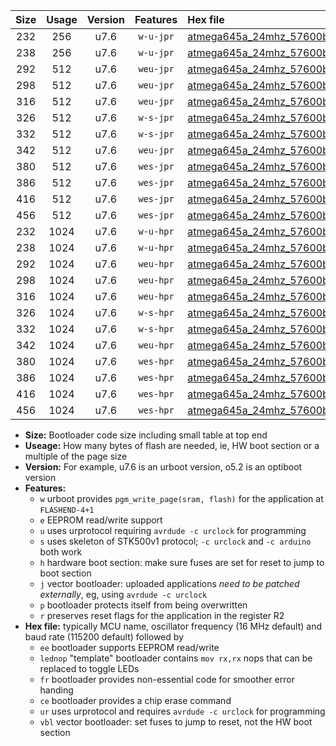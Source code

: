 |Size|Usage|Version|Features|Hex file|
|:-:|:-:|:-:|:-:|:--|
|232|256|u7.6|`w-u-jpr`|[atmega645a_24mhz_57600bps_ur_vbl.hex](https://raw.githubusercontent.com/stefanrueger/urboot/main/bootloaders/atmega645a/fcpu_24mhz/57600_bps/atmega645a_24mhz_57600bps_ur_vbl.hex)|
|238|256|u7.6|`w-u-jpr`|[atmega645a_24mhz_57600bps_lednop_ur_vbl.hex](https://raw.githubusercontent.com/stefanrueger/urboot/main/bootloaders/atmega645a/fcpu_24mhz/57600_bps/atmega645a_24mhz_57600bps_lednop_ur_vbl.hex)|
|292|512|u7.6|`weu-jpr`|[atmega645a_24mhz_57600bps_ee_ur_vbl.hex](https://raw.githubusercontent.com/stefanrueger/urboot/main/bootloaders/atmega645a/fcpu_24mhz/57600_bps/atmega645a_24mhz_57600bps_ee_ur_vbl.hex)|
|298|512|u7.6|`weu-jpr`|[atmega645a_24mhz_57600bps_ee_lednop_ur_vbl.hex](https://raw.githubusercontent.com/stefanrueger/urboot/main/bootloaders/atmega645a/fcpu_24mhz/57600_bps/atmega645a_24mhz_57600bps_ee_lednop_ur_vbl.hex)|
|316|512|u7.6|`weu-jpr`|[atmega645a_24mhz_57600bps_ee_lednop_fr_ur_vbl.hex](https://raw.githubusercontent.com/stefanrueger/urboot/main/bootloaders/atmega645a/fcpu_24mhz/57600_bps/atmega645a_24mhz_57600bps_ee_lednop_fr_ur_vbl.hex)|
|326|512|u7.6|`w-s-jpr`|[atmega645a_24mhz_57600bps_vbl.hex](https://raw.githubusercontent.com/stefanrueger/urboot/main/bootloaders/atmega645a/fcpu_24mhz/57600_bps/atmega645a_24mhz_57600bps_vbl.hex)|
|332|512|u7.6|`w-s-jpr`|[atmega645a_24mhz_57600bps_lednop_vbl.hex](https://raw.githubusercontent.com/stefanrueger/urboot/main/bootloaders/atmega645a/fcpu_24mhz/57600_bps/atmega645a_24mhz_57600bps_lednop_vbl.hex)|
|342|512|u7.6|`weu-jpr`|[atmega645a_24mhz_57600bps_ee_lednop_fr_ce_ur_vbl.hex](https://raw.githubusercontent.com/stefanrueger/urboot/main/bootloaders/atmega645a/fcpu_24mhz/57600_bps/atmega645a_24mhz_57600bps_ee_lednop_fr_ce_ur_vbl.hex)|
|380|512|u7.6|`wes-jpr`|[atmega645a_24mhz_57600bps_ee_vbl.hex](https://raw.githubusercontent.com/stefanrueger/urboot/main/bootloaders/atmega645a/fcpu_24mhz/57600_bps/atmega645a_24mhz_57600bps_ee_vbl.hex)|
|386|512|u7.6|`wes-jpr`|[atmega645a_24mhz_57600bps_ee_lednop_vbl.hex](https://raw.githubusercontent.com/stefanrueger/urboot/main/bootloaders/atmega645a/fcpu_24mhz/57600_bps/atmega645a_24mhz_57600bps_ee_lednop_vbl.hex)|
|416|512|u7.6|`wes-jpr`|[atmega645a_24mhz_57600bps_ee_lednop_fr_vbl.hex](https://raw.githubusercontent.com/stefanrueger/urboot/main/bootloaders/atmega645a/fcpu_24mhz/57600_bps/atmega645a_24mhz_57600bps_ee_lednop_fr_vbl.hex)|
|456|512|u7.6|`wes-jpr`|[atmega645a_24mhz_57600bps_ee_lednop_fr_ce_vbl.hex](https://raw.githubusercontent.com/stefanrueger/urboot/main/bootloaders/atmega645a/fcpu_24mhz/57600_bps/atmega645a_24mhz_57600bps_ee_lednop_fr_ce_vbl.hex)|
|232|1024|u7.6|`w-u-hpr`|[atmega645a_24mhz_57600bps_ur.hex](https://raw.githubusercontent.com/stefanrueger/urboot/main/bootloaders/atmega645a/fcpu_24mhz/57600_bps/atmega645a_24mhz_57600bps_ur.hex)|
|238|1024|u7.6|`w-u-hpr`|[atmega645a_24mhz_57600bps_lednop_ur.hex](https://raw.githubusercontent.com/stefanrueger/urboot/main/bootloaders/atmega645a/fcpu_24mhz/57600_bps/atmega645a_24mhz_57600bps_lednop_ur.hex)|
|292|1024|u7.6|`weu-hpr`|[atmega645a_24mhz_57600bps_ee_ur.hex](https://raw.githubusercontent.com/stefanrueger/urboot/main/bootloaders/atmega645a/fcpu_24mhz/57600_bps/atmega645a_24mhz_57600bps_ee_ur.hex)|
|298|1024|u7.6|`weu-hpr`|[atmega645a_24mhz_57600bps_ee_lednop_ur.hex](https://raw.githubusercontent.com/stefanrueger/urboot/main/bootloaders/atmega645a/fcpu_24mhz/57600_bps/atmega645a_24mhz_57600bps_ee_lednop_ur.hex)|
|316|1024|u7.6|`weu-hpr`|[atmega645a_24mhz_57600bps_ee_lednop_fr_ur.hex](https://raw.githubusercontent.com/stefanrueger/urboot/main/bootloaders/atmega645a/fcpu_24mhz/57600_bps/atmega645a_24mhz_57600bps_ee_lednop_fr_ur.hex)|
|326|1024|u7.6|`w-s-hpr`|[atmega645a_24mhz_57600bps.hex](https://raw.githubusercontent.com/stefanrueger/urboot/main/bootloaders/atmega645a/fcpu_24mhz/57600_bps/atmega645a_24mhz_57600bps.hex)|
|332|1024|u7.6|`w-s-hpr`|[atmega645a_24mhz_57600bps_lednop.hex](https://raw.githubusercontent.com/stefanrueger/urboot/main/bootloaders/atmega645a/fcpu_24mhz/57600_bps/atmega645a_24mhz_57600bps_lednop.hex)|
|342|1024|u7.6|`weu-hpr`|[atmega645a_24mhz_57600bps_ee_lednop_fr_ce_ur.hex](https://raw.githubusercontent.com/stefanrueger/urboot/main/bootloaders/atmega645a/fcpu_24mhz/57600_bps/atmega645a_24mhz_57600bps_ee_lednop_fr_ce_ur.hex)|
|380|1024|u7.6|`wes-hpr`|[atmega645a_24mhz_57600bps_ee.hex](https://raw.githubusercontent.com/stefanrueger/urboot/main/bootloaders/atmega645a/fcpu_24mhz/57600_bps/atmega645a_24mhz_57600bps_ee.hex)|
|386|1024|u7.6|`wes-hpr`|[atmega645a_24mhz_57600bps_ee_lednop.hex](https://raw.githubusercontent.com/stefanrueger/urboot/main/bootloaders/atmega645a/fcpu_24mhz/57600_bps/atmega645a_24mhz_57600bps_ee_lednop.hex)|
|416|1024|u7.6|`wes-hpr`|[atmega645a_24mhz_57600bps_ee_lednop_fr.hex](https://raw.githubusercontent.com/stefanrueger/urboot/main/bootloaders/atmega645a/fcpu_24mhz/57600_bps/atmega645a_24mhz_57600bps_ee_lednop_fr.hex)|
|456|1024|u7.6|`wes-hpr`|[atmega645a_24mhz_57600bps_ee_lednop_fr_ce.hex](https://raw.githubusercontent.com/stefanrueger/urboot/main/bootloaders/atmega645a/fcpu_24mhz/57600_bps/atmega645a_24mhz_57600bps_ee_lednop_fr_ce.hex)|

- **Size:** Bootloader code size including small table at top end
- **Useage:** How many bytes of flash are needed, ie, HW boot section or a multiple of the page size
- **Version:** For example, u7.6 is an urboot version, o5.2 is an optiboot version
- **Features:**
  + `w` urboot provides `pgm_write_page(sram, flash)` for the application at `FLASHEND-4+1`
  + `e` EEPROM read/write support
  + `u` uses urprotocol requiring `avrdude -c urclock` for programming
  + `s` uses skeleton of STK500v1 protocol; `-c urclock` and `-c arduino` both work
  + `h` hardware boot section: make sure fuses are set for reset to jump to boot section
  + `j` vector bootloader: uploaded applications *need to be patched externally*, eg, using `avrdude -c urclock`
  + `p` bootloader protects itself from being overwritten
  + `r` preserves reset flags for the application in the register R2
- **Hex file:** typically MCU name, oscillator frequency (16 MHz default) and baud rate (115200 default) followed by
  + `ee` bootloader supports EEPROM read/write
  + `lednop` "template" bootloader contains `mov rx,rx` nops that can be replaced to toggle LEDs
  + `fr` bootloader provides non-essential code for smoother error handing
  + `ce` bootloader provides a chip erase command
  + `ur` uses urprotocol and requires `avrdude -c urclock` for programming
  + `vbl` vector bootloader: set fuses to jump to reset, not the HW boot section
